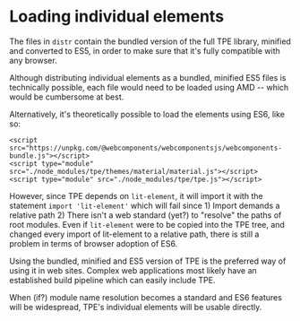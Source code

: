 # Loading individual elements

The files in `distr` contain the bundled version of the full TPE library, minified and converted to ES5, in order to make sure that it's fully compatible with any browser.

Although distributing individual elements as a bundled, minified ES5 files is technically possible, each file would need to be loaded using AMD -- which would be cumbersome at best.

Alternatively, it's theoretically possible to load the elements using ES6, like so:

````
<script src="https://unpkg.com/@webcomponents/webcomponentsjs/webcomponents-bundle.js"></script>
<script type="module" src="./node_modules/tpe/themes/material/material.js"></script>
<script type="module" src="./node_modules/tpe/tpe.js"></script>
````

However, since TPE depends on `lit-element`, it will import it with the statement `import 'lit-element'` which will fail since 1) Import demands a relative path 2) There isn't a web standard (yet?) to "resolve" the paths of root modules. Even if `lit-element` were to be copied into the TPE tree, and changed every import of lit-element to a relative path, there is still a problem in terms of browser adoption of ES6.

Using the bundled, minified and ES5 version of TPE is the preferred way of using it in web sites. Complex web applications most likely have an established build pipeline which can easily include TPE.

When (if?) module name resolution becomes a standard and ES6 features will be widespread, TPE's individual elements will be usable directly.

